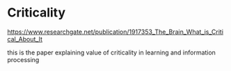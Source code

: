 # Criticality


https://www.researchgate.net/publication/1917353_The_Brain_What_is_Critical_About_It

this is the paper explaining value of criticality in learning and information processing